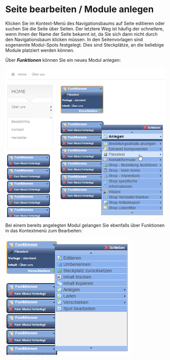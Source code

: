# Seite bearbeiten / Module anlegen

Klicken Sie im Kontext-Menü des Navigationsbaums auf Seite editieren oder suchen Sie die Seite über Seiten. Der letztere Weg ist häufig der schnellere, wenn ihnen der Name der Seite bekannt ist, da Sie sich dann nicht durch den Navigationsbaum klicken müssen.
In den Seitenvorlagen sind sogenannte Modul-Spots festgelegt. Dies sind Steckplätze, an die beliebige Module platziert werden können.

Über ***Funktionen*** können Sie ein neues Modul anlegen:

![](bild19.png)

Bei einem bereits angelegten Modul gelangen Sie ebenfalls über Funktionen in das Kontextmenü zum Bearbeiten:

![](bild20.png)